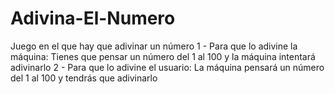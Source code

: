# Adivina-El-Numero
Juego en el que hay que adivinar un número
1 - Para que lo adivine la máquina: Tienes que pensar un número del 1 al 100 y la máquina intentará adivinarlo
2 - Para que lo adivine el usuario: La máquina pensará un número del 1 al 100 y tendrás que adivinarlo
